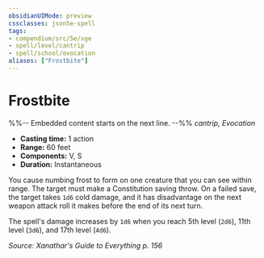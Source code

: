```yaml
---
obsidianUIMode: preview
cssclasses: json5e-spell
tags:
- compendium/src/5e/xge
- spell/level/cantrip
- spell/school/evocation
aliases: ["Frostbite"]
---
```

# Frostbite
%%-- Embedded content starts on the next line. --%%
*cantrip, Evocation*  

- **Casting time:** 1 action
- **Range:** 60 feet
- **Components:** V, S
- **Duration:** Instantaneous

You cause numbing frost to form on one creature that you can see within range. The target must make a Constitution saving throw. On a failed save, the target takes `1d6` cold damage, and it has disadvantage on the next weapon attack roll it makes before the end of its next turn.

The spell's damage increases by `1d6` when you reach 5th level (`2d6`), 11th level (`3d6`), and 17th level (`4d6`).

*Source: Xanathar's Guide to Everything p. 156*